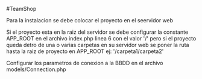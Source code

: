 #TeamShop

Para la instalacion se debe colocar el proyecto en el seervidor web

Si el proyecto esta en la raiz del servidor se debe configurar la constante 
APP_ROOT en el archivo index.php linea 6 con el valor '/' pero si el proyecto queda detro de una o varias carpetas en su servidor web se poner la ruta hasta la raiz de proyecto en APP_ROOT ej: '/carpeta1/carpeta2'

Configurar los parametros de conexion a la BBDD en el archivo models/Connection.php
